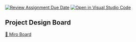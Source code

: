 [![Review Assignment Due Date](https://classroom.github.com/assets/deadline-readme-button-22041afd0340ce965d47ae6ef1cefeee28c7c493a6346c4f15d667ab976d596c.svg)](https://classroom.github.com/a/Bwpk2ByU)
[![Open in Visual Studio Code](https://classroom.github.com/assets/open-in-vscode-2e0aaae1b6195c2367325f4f02e2d04e9abb55f0b24a779b69b11b9e10269abc.svg)](https://classroom.github.com/online_ide?assignment_repo_id=17448277&assignment_repo_type=AssignmentRepo)
## Project Design Board
[📌 Miro Board ]([https://miro.com/app/board/xxxxx/](https://miro.com/app/board/uXjVLl1idvo=/?share_link_id=838807208659))
